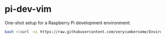 # pi-dev-vim

One-shot setup for a Raspberry Pi development environment:

```bash
bash <(curl -sL https://raw.githubusercontent.com/verycumbersome/EnvironmentSetup/main/setup.sh)

